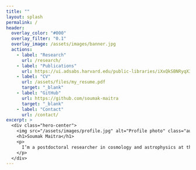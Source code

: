 ```yaml
---
title: ""
layout: splash
permalink: /
header:
  overlay_color: "#000"
  overlay_filter: "0.1"
  overlay_image: /assets/images/banner.jpg
  actions:
    - label: "Research"
      url: /research/
    - label: "Publications"
      url: https://ui.adsabs.harvard.edu/public-libraries/iXxQkSBNRyqX3YxHeLm5JQ
    - label: "CV"
      url: /assets/files/my_resume.pdf
      target: "_blank"
    - label: "GitHub"
      url: https://github.com/soumak-maitra
      target: "_blank"
    - label: "Contact"
      url: /contact/
excerpt: >
  <div class="hero-center">
    <img src="/assets/images/profile.jpg" alt="Profile photo" class="author__avatar" />
    <h1>Soumak Maitra</h1>
    <p>
      I’m a postdoctoral researcher in cosmology and astrophysics at the Department of Theoretical Physics, <i>Tata Institute of Fundamental Research (TIFR)</i>, Mumbai. I completed my Ph.D. at the Inter-University Centre for Astronomy and Astrophysics (IUCAA), Pune, and previously held a postdoctoral position at the Istituto Nazionale di Astrofisica – Osservatorio Astronomico di Trieste (INAF–OATs), Italy. I’m broadly interested in the large-scale structure of the Universe and its early evolution, including the Epoch of Reionization.
    </p>
  </div>
---
```

